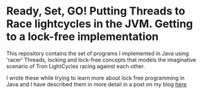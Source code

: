 # Ready, Set, GO! Putting Threads to Race lightcycles in the JVM. Getting to a lock-free implementation

This repository contains the set of programs I implemented in Java using
'racer' Threads, locking and lock-free concepts that models
the imaginative scenario of Tron LightCycles racing against
each other. 

I wrote these while trying to learn more about lock free
programming in Java and I have described them in more detail
in a post on my blog [here](https://giorgosgaganis.com/2016/12/12/ready-set-go-putting-threads-to-race-lightcycles-in-the-jvm-getting-to-a-lock-free-implementation/)
